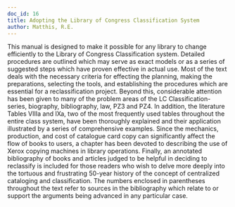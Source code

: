 ```yaml
---
doc_id: 16
title: Adopting the Library of Congress Classification System
author: Matthis, R.E.
---
```


This manual is designed to make it possible for any library to change
efficiently to the Library of Congress Classification system.  Detailed
procedures are outlined which may serve as exact models or as a series of
suggested steps which have proven effective in actual use.  Most of the text
deals with the necessary criteria for effecting the planning, making the
preparations, selecting the tools, and establishing the procedures which
are essential for a reclassification project.  Beyond this, considerable
attention has been given to many of the problem areas of the LC
Classification-series, biography, bibliography, law, PZ3 and PZ4.  In
addition, the literature Tables VIIIa and IXa, two of the most
frequently used tables throughout the entire class system, have been
thoroughly explained and their application illustrated by a series of
comprehensive examples.  Since the mechanics, production, and cost of
catalogue card copy can significantly affect the flow of books to users,
a chapter has been devoted to describing the use of Xerox copying
machines in library operations.  Finally, an annotated bibliography
of books and articles judged to be helpful in deciding to reclassify is
included for those readers who wish to delve more deeply into the
tortuous and frustrating 50-year history of the concept of centralized
cataloging and classification.  The numbers enclosed in parentheses
throughout the text refer to sources in the bibliography which relate
to or support the arguments being advanced in any particular case.